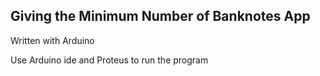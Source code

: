 ## Giving the Minimum Number of Banknotes App

Written with Arduino

Use Arduino ide and Proteus to run the program
